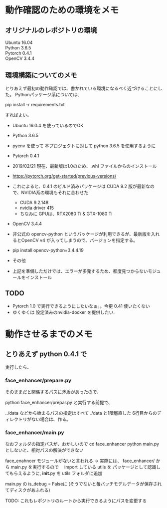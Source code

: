 # 動作確認のための環境をメモ

##  オリジナルのレポジトリの環境
Ubuntu 16.04 <br>
Python 3.6.5 <br>
Pytorch 0.4.1  <br>
OpenCV 3.4.4  <br>


## 環境構築についてのメモ

とりあえず最初の動作確認では、書かれている環境になるべく近づけることにした。
Pythonパッケージ系については、

pip install -r requirements.txt 

すればよい。

- Ubuntu 16.0.4 を使っているのでOK

- Python 3.6.5
 - pyenv を使って 本プロジェクトに対して python 3.6.5 を使用するように

- Pytorch 0.4.1 
 - 2019/02/21 現在、最新版は1.0のため、.whl ファイルからのインストール
 - https://pytorch.org/get-started/previous-versions/ 
  - これによると、0.4.1 のビルド済みパッケージは CUDA 9.2 版が最新なので、NVIDIA系の環境もそれに合わせた
    - CUDA 9.2.148
    - nvidia driver 415
    - ちなみに GPUは、RTX2080 Ti & GTX-1080 Ti 

- OpenCV 3.4.4
 - 非公式の opencv-python というパッケージが利用できるが、最新版を入れるとOpenCV v4 が入ってしまうので、バージョンを指定する。
 - pip install opencv-python=3.4.4.19

- その他
 - 上記を準備しただけでは、エラーが多発するため、都度見つからないモジュールをインストール

## TODO

- Pytorch 1.0 で実行できるようにしたいなぁ。。今更 0.41 使いたくない
- ゆくゆくは 設定済みのnvidia-docker を提供したい. 
 
# 動作させるまでのメモ

## とりあえず python 0.4.1 で
実行したら、

### face_enhancer/prepare.py

そのままだと関係するパスに矛盾があったので、

python face_enhancer/prepar.py 
と実行する前提で、

../data などから始まるパスの指定はすべて
./data と1階層直した
 6行目からのディレクトリがない場合は、作る。

### face_enhancer/main.py 
なおフォルダの指定パスが、おかしいので
cd face_enhancer
python main.py 
としないと、相対パスの解決ができない

face_enahncer モジュールがないと言われる
-> 実際には、 face_enhancer/ から main.py を実行するので　
import している utils を パッケージとして認識してもらえるように, 
__init__.py を utils フォルダに追加

main.py の is_debug = Falseに
(そうでないと毎バッチモデルデータが保存されてディスクがあふれる)

TODO: これもレポジトリのルートから実行できるようにパスを変更する